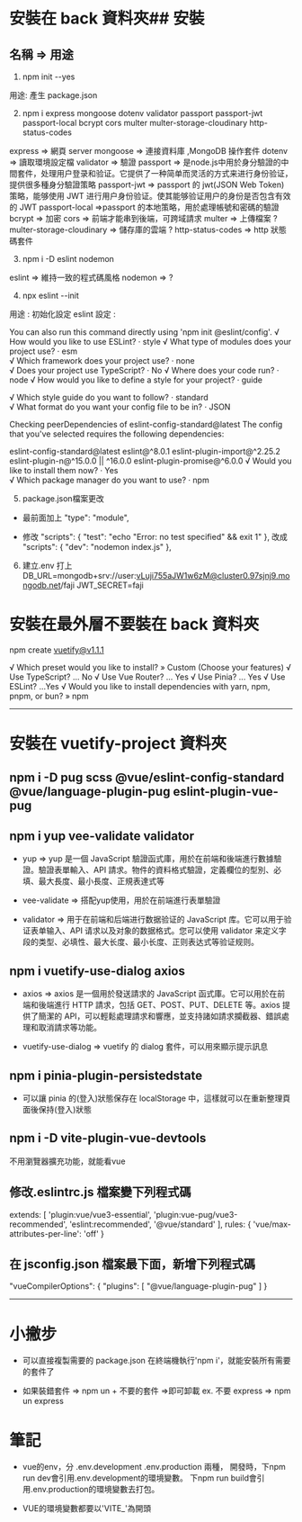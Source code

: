 
# 安裝在 back 資料夾## 安裝
## 名稱 => 用途

1. npm init --yes

用途: 產生 package.json

2. npm i express mongoose dotenv validator passport passport-jwt passport-local bcrypt cors multer multer-storage-cloudinary http-status-codes

express => 網頁 server
mongoose => 連接資料庫 ,MongoDB 操作套件
dotenv => 讀取環境設定檔
validator => 驗證
passport => 是node.js中用於身分驗證的中間套件，处理用户登录和验证。它提供了一种简单而灵活的方式来进行身份验证，提供很多種身分驗證策略
passport-jwt => passport 的 jwt(JSON Web Token) 策略，能够使用 JWT 进行用户身份验证。使其能够验证用户的身份是否包含有效的 JWT
passport-local =>passport 的本地策略，用於處理帳號和密碼的驗證
bcrypt => 加密
cors => 前端才能串到後端，可跨域請求
multer => 上傳檔案 ?
multer-storage-cloudinary => 儲存庫的雲端 ?
http-status-codes => http 狀態碼套件

3. npm i -D eslint nodemon

eslint => 維持一致的程式碼風格
nodemon => ?

4. npx eslint --init

用途 : 初始化設定 eslint
設定 : 

You can also run this command directly using 'npm init @eslint/config'.
√ How would you like to use ESLint? · style
√ What type of modules does your project use? · esm    
√ Which framework does your project use? · none        
√ Does your project use TypeScript? · No 
√ Where does your code run? · node
√ How would you like to define a style for your project? · guide

√ Which style guide do you want to follow? · standard  
√ What format do you want your config file to be in? · JSON

Checking peerDependencies of eslint-config-standard@latest
The config that you've selected requires the following dependencies:

eslint-config-standard@latest eslint@^8.0.1 eslint-plugin-import@^2.25.2 eslint-plugin-n@^15.0.0 || ^16.0.0  eslint-plugin-promise@^6.0.0
√ Would you like to install them now? · Yes       
√ Which package manager do you want to use? · npm  

5. package.json檔案更改
 - 最前面加上 "type": "module",

 - 修改
 "scripts": {
    "test": "echo \"Error: no test specified\" && exit 1"
  },
  改成
   "scripts": {
    "dev": "nodemon index.js"
  },


6. 建立.env 
打上
DB_URL=mongodb+srv://user:vLuji755aJW1w6zM@cluster0.97sjnj9.mongodb.net/faji
JWT_SECRET=faji





# 安裝在最外層不要裝在 back 資料夾
npm create vuetify@v1.1.1

√ Which preset would you like to install? » Custom (Choose your features)
√ Use TypeScript? ... No 
√ Use Vue Router? ... Yes
√ Use Pinia? ... Yes
√ Use ESLint? ...Yes
√ Would you like to install dependencies with yarn, npm, pnpm, or bun? » npm

-----------------

# 安裝在 vuetify-project 資料夾

## npm i -D pug scss @vue/eslint-config-standard @vue/language-plugin-pug eslint-plugin-vue-pug 

## npm i yup vee-validate validator

- yup => yup 是一個 JavaScript 驗證函式庫，用於在前端和後端進行數據驗證。驗證表單輸入、API 請求。物件的資料格式驗證，定義欄位的型別、必填、最大長度、最小長度、正規表達式等

- vee-validate => 搭配yup使用，用於在前端進行表單驗證
- validator   => 用于在前端和后端进行数据验证的 JavaScript 库。它可以用于验证表单输入、API 请求以及对象的数据格式。您可以使用 validator 来定义字段的类型、必填性、最大长度、最小长度、正则表达式等验证规则。

## npm i vuetify-use-dialog axios

- axios => axios 是一個用於發送請求的 JavaScript 函式庫。它可以用於在前端和後端進行 HTTP 請求，包括 GET、POST、PUT、DELETE 等。axios 提供了簡潔的 API，可以輕鬆處理請求和響應，並支持諸如請求攔截器、錯誤處理和取消請求等功能。

- vuetify-use-dialog => vuetify 的 dialog 套件，可以用來顯示提示訊息

## npm i pinia-plugin-persistedstate

- 可以讓 pinia 的(登入)狀態保存在 localStorage 中，這樣就可以在重新整理頁面後保持(登入)狀態

## npm i -D vite-plugin-vue-devtools
不用瀏覽器擴充功能，就能看vue

## 修改.eslintrc.js 檔案變下列程式碼

extends: [
'plugin:vue/vue3-essential',
'plugin:vue-pug/vue3-recommended',
'eslint:recommended',
'@vue/standard'
],
rules: {
'vue/max-attributes-per-line': 'off'
}

## 在 jsconfig.json 檔案最下面，新增下列程式碼

"vueCompilerOptions": {
"plugins": [
"@vue/language-plugin-pug"
]
}


-----------------------

# 小撇步

- 可以直接複製需要的 package.json 在終端機執行'npm i'，就能安裝所有需要的套件了

- 如果裝錯套件 => npm un + 不要的套件 =>即可卸載 ex. 不要 express => npm un express

# 筆記

- vue的env，分 .env.development .env.production 兩種，
開發時，下npm run dev會引用.env.development的環境變數。
下npm run build會引用.env.production的環境變數去打包。

- VUE的環境變數都要以'VITE_'為開頭